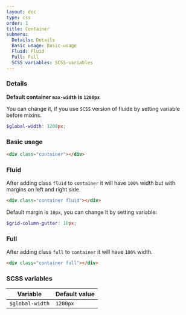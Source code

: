 ```yaml
---
layout: doc
type: css
order: 1
title: Container
submenu:
  Details: Details
  Basic usage: Basic-usage
  Fluid: Fluid
  Full: Full
  SCSS variables: SCSS-variables
---
```


### Details
**Default container `max-width` is `1200px`**

You can change it, if you use `SCSS` version of fluide by setting variable before mixins.
```scss
$global-width: 1200px;
```

### Basic usage
```html
<div class="container"></div>
```

### Fluid

After adding class `fluid` to `container` it will have `100%` width but with margins on left and right side.

```html
<div class="container fluid"></div>
```

Default margin is `10px`, you can change it by setting variable:
```scss
$grid-column-gutter: 10px;
```

### Full

After adding class `full` to `container` it will have `100%` width.

```html
<div class="container full"></div>
```

### SCSS variables
| Variable                    | Default value                                                                  |
| --------------------------- |--------------------------------------------------------------------------------|
| `$global-width`             | `1200px`                                                                       |